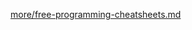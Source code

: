 [more/free-programming-cheatsheets.md](https://github.com/EbookFoundation/free-programming-books/blob/main/more/free-programming-cheatsheets.md)

